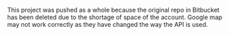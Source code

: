 This project was pushed as a whole because the original repo in Bitbucket has been deleted due to the shortage of space of the account. Google map may not work correctly as they have changed the way the API is used.
